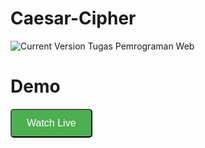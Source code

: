 # Caesar-Cipher
![Current Version](https://img.shields.io/badge/version-1.0-green.svg)
Tugas Pemrograman Web

# Demo
<button  style="background-color: #4CAF50; color: white; padding: 12px 24px; text-align: center; text-decoration: none; display: inline-block; border-radius: 5px; font-size: 16px; margin-bottom: 10px;"><a style="text-decoration: none; color: white;" href="https://annalitcz.github.io/Caesar-Cipher/">Watch Live</a></button>

